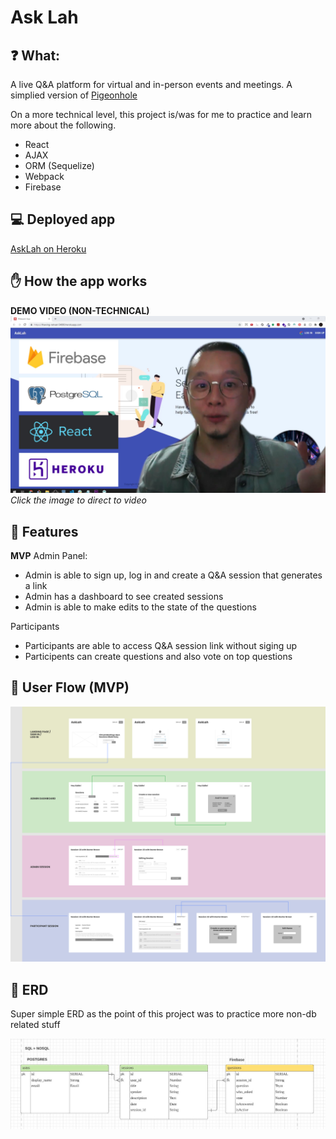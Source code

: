 # Ask Lah

## ❓ What:

A live Q&A platform for virtual and in-person events and meetings. A simplied version of [Pigeonhole](https://pigeonholelive.com/)

On a more technical level, this project is/was for me to practice and learn more about the following.

- React
- AJAX
- ORM (Sequelize)
- Webpack
- Firebase

## 💻 Deployed app

<!-- prettier-ignore -->
<a href="https://thawing-retreat-54880.herokuapp.com/" target="_blank">AskLah on Heroku</a>

## ✋ How the app works

**DEMO VIDEO (NON-TECHNICAL)**
[![DemoVideo](/readme_images/ask-lah-demo-video-dp.jpg)](https://youtu.be/w1Udv3QUgLY 'DemoVideo')
_Click the image to direct to video_

## 🌈 Features

**MVP**
Admin Panel:

- Admin is able to sign up, log in and create a Q&A session that generates a link
- Admin has a dashboard to see created sessions
- Admin is able to make edits to the state of the questions

Participants

- Participants are able to access Q&A session link without siging up
- Participents can create questions and also vote on top questions

## 📱 User Flow (MVP)

![Image of user flow ](/readme_images/ask-lah-userflow-mvp.jpg)

## 🧠 ERD

Super simple ERD as the point of this project was to practice more non-db related stuff

![Image of ERD](/readme_images/ask-lah-erd.jpg)
